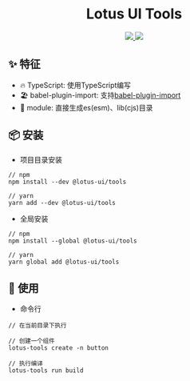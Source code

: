 <h1 align="center">Lotus UI Tools</h1>

<p align="center">
 <a href="https://npmjs.org/package/@lotus-ui/tools">
   <img src="https://img.shields.io/npm/v/@lotus-ui/tools.svg?style=flat">
 </a>
 <a href="https://npmjs.org/package/@lotus-ui/tools">
   <img src="https://img.shields.io/npm/dm/@lotus-ui/tools.svg?style=flat">
 </a>
</p>

## ✨ 特征

* 🔥 TypeScript: 使用TypeScript编写
* 🏖 babel-plugin-import: 支持[babel-plugin-import](https://github.com/ant-design/babel-plugin-import)
* 🎉 module: 直接生成es(esm)、lib(cjs)目录

## 📦 安装

* 项目目录安装

```
// npm 
npm install --dev @lotus-ui/tools

// yarn 
yarn add --dev @lotus-ui/tools
```

* 全局安装

```
// npm
npm install --global @lotus-ui/tools

// yarn 
yarn global add @lotus-ui/tools
```

## 🔨 使用

* 命令行

```
// 在当前目录下执行

// 创建一个组件
lotus-tools create -n button

// 执行编译 
lotus-tools run build
```

